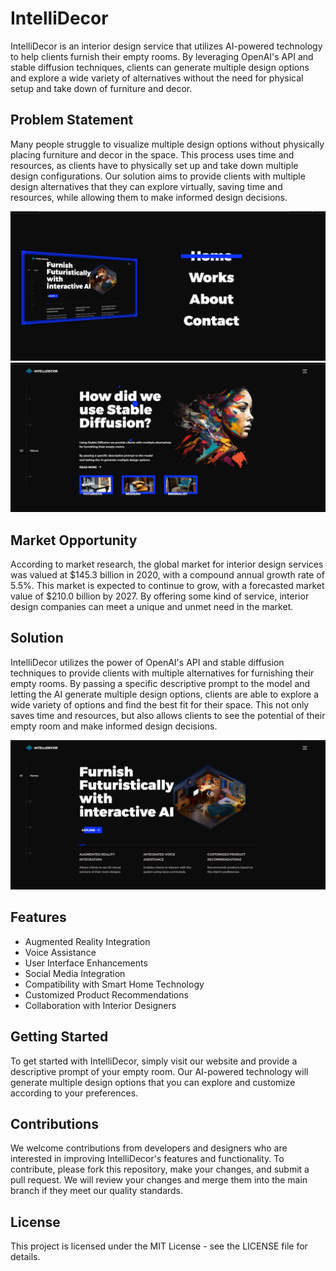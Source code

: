 # IntelliDecor
IntelliDecor is an interior design service that utilizes AI-powered technology to help clients furnish their empty rooms. By leveraging OpenAI's API and stable diffusion techniques, clients can generate multiple design options and explore a wide variety of alternatives without the need for physical setup and take down of furniture and decor.

## Problem Statement
Many people struggle to visualize multiple design options without physically placing furniture and decor in the space. This process uses time and resources, as clients have to physically set up and take down multiple design configurations. Our solution aims to provide clients with multiple design alternatives that they can explore virtually, saving time and resources, while allowing them to make informed design decisions.

![IMG](https://github.com/Hrushi11/Intellidecor/blob/main/static/assets/Labels/home.jpg?raw=true)
![IMG](https://github.com/Hrushi11/Intellidecor/blob/main/static/assets/Labels/flow.jpg?raw=true)

## Market Opportunity
According to market research, the global market for interior design services was valued at $145.3 billion in 2020, with a compound annual growth rate of 5.5%. This market is expected to continue to grow, with a forecasted market value of $210.0 billion by 2027. By offering some kind of service, interior design companies can meet a unique and unmet need in the market.

## Solution
IntelliDecor utilizes the power of OpenAI's API and stable diffusion techniques to provide clients with multiple alternatives for furnishing their empty rooms. By passing a specific descriptive prompt to the model and letting the AI generate multiple design options, clients are able to explore a wide variety of options and find the best fit for their space. This not only saves time and resources, but also allows clients to see the potential of their empty room and make informed design decisions.

![IMG](https://github.com/Hrushi11/Intellidecor/blob/main/static/assets/Labels/homeIndex.jpg?raw=true)

## Features
* Augmented Reality Integration
* Voice Assistance
* User Interface Enhancements
* Social Media Integration
* Compatibility with Smart Home Technology
* Customized Product Recommendations
* Collaboration with Interior Designers

## Getting Started
To get started with IntelliDecor, simply visit our website and provide a descriptive prompt of your empty room. Our AI-powered technology will generate multiple design options that you can explore and customize according to your preferences.

## Contributions
We welcome contributions from developers and designers who are interested in improving IntelliDecor's features and functionality. To contribute, please fork this repository, make your changes, and submit a pull request. We will review your changes and merge them into the main branch if they meet our quality standards.

## License
This project is licensed under the MIT License - see the LICENSE file for details.
